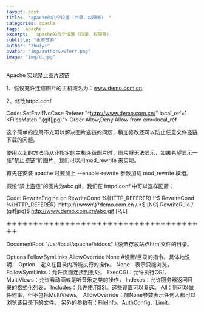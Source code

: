 ```yaml
---
layout: post
title:  "apache的几个设置（目录，权限等） "
categories: apache
tags:  apache
excerpt:   apache的几个设置（目录，权限等） 
subtitle: "永不放弃"
author: "zhuiyi"
avatar: "img/authors/wferr.png"
image: "img/d.jpg"
---
```

Apache 实现禁止图片盗链

1、假设充许连结图片的主机域名为：www.demo.com.cn

2、修改httpd.conf

Code:
SetEnvIfNoCase Referer "^http://www.demo.com.cn/" local_ref=1
<FilesMatch ".(gif|jpg)">
Order Allow,Deny
Allow from env=local_ref
</FilesMatch>


这个简单的应用不光可以解决图片盗链的问题，稍加修改还可以防止任意文件盗链下载的问题。

使用以上的方法当从非指定的主机连结图片时，图片将无法显示，如果希望显示一张“禁止盗链”的图片，我们可以用mod_rewrite 来实现。

首先在安装 apache 时要加上 --enable-rewrite 参数加载 mod_rewrite 模组。

假设“禁止盗链”的图片为abc.gif，我们在 httpd.conf 中可以这样配置：


Code:
RewriteEngine on
RewriteCond %{HTTP_REFERER} !^$
RewriteCond %{HTTP_REFERER} !^http://(www/.)?demo.com.cn /.*$ [NC]
RewriteRule /.(gif|jpg)$ http://www.demo.com.cn/abc.gif [R,L]

＋＋＋＋＋＋＋＋＋＋＋＋＋＋＋＋＋＋＋＋＋＋＋＋＋＋＋＋＋＋＋＋＋＋＋＋＋＋

DocumentRoot "/usr/local/apache/htdocs"
#设置存放站点html文件的目录。

<Directory />
Options FollowSymLinks
AllowOverride None
</Directory>
#设置/目录的指令。具体地说明：
Option：定义在目录内所能执行的操作。
None：表示只能浏览，
FollowSymLinks：允许页面连接到别处，
ExecCGI：允许执行CGI，
MultiViews：允许看动画或是听音乐之类的操作，
Indexes：允许服务器返回目录的格式化列表，
Includes：允许使用SSI。这些设置可以复选。
All：则可以做任何事，但不包括MultiViews。
AllowOverride：加None参数表示任何人都可以浏览该目录下的文件。
另外的参数有：FileInfo、AuthConfig、Limit。